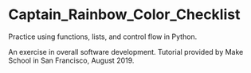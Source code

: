# Captain_Rainbow_Color_Checklist
Practice using functions, lists, and control flow in Python.

An exercise in overall software development. Tutorial provided by Make School in San Francisco, August 2019. 
